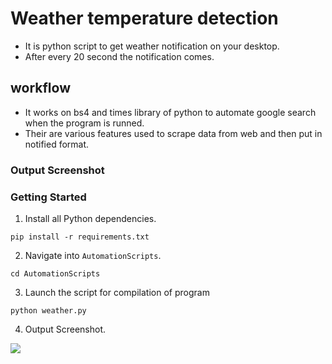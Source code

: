 # Weather temperature detection 

- It is python script to get weather notification on your desktop.
- After every 20 second the notification comes.
## workflow 
* It works on bs4 and times library of python to automate google search when the program is runned.
* Their are various features used to scrape data from web and then put in notified format.
### Output Screenshot



### Getting Started

1. Install all Python dependencies.

```
pip install -r requirements.txt
```

2. Navigate into `AutomationScripts`.

```
cd AutomationScripts
```

3. Launch the script for compilation of program 

```
python weather.py
```
4. Output Screenshot.

<img src="https://github.com/Komal-99/Awesome_Python_Scripts/blob/weather/AutomationScripts/Weather%20Notifier/Images/Screenshot.jpg">
